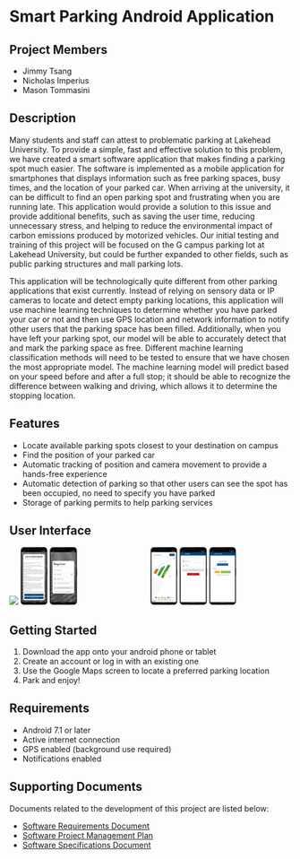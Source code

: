 # Smart Parking Android Application
## Project Members
- Jimmy Tsang
- Nicholas Imperius
- Mason Tommasini

## Description
Many students and staff can attest to problematic parking at Lakehead University. To provide a simple, fast and effective solution to this problem, we have created a smart software application that makes finding a parking spot much easier. The software is implemented as a mobile application for smartphones that displays information such as free parking spaces, busy times, and the location of your parked car. When arriving at the university, it can be difficult to find an open parking spot and frustrating when you are running late. This application would provide a solution to this issue and provide additional benefits, such as saving the user time, reducing unnecessary stress, and helping to reduce the environmental impact of carbon emissions produced by motorized vehicles. Our initial testing and training of this project will be focused on the G campus parking lot at Lakehead University, but could be further expanded to other fields, such as public parking structures and mall parking lots. 

This application will be technologically quite different from other parking applications that exist currently. Instead of relying on sensory data or IP cameras to locate and detect empty parking locations, this application will use machine learning techniques to determine whether you have parked your car or not and then use GPS location and network information to notify other users that the parking space has been filled. Additionally, when you have left your parking spot, our model will be able to accurately detect that and mark the parking space as free. Different machine learning classification methods will need to be tested to ensure that we have chosen the most appropriate model. The machine learning model will predict based on your speed before and after a full stop; it should be able to recognize the difference between walking and driving, which allows it to determine the stopping location.

## Features
- Locate available parking spots closest to your destination on campus
- Find the position of your parked car
- Automatic tracking of position and camera movement to provide a hands-free experience
- Automatic detection of parking so that other users can see the spot has been occupied, no need to specify you have parked
- Storage of parking permits to help parking services

## User Interface
<div style="display:flex">
  <div style="flex:1;padding-right:10px;">
    <img src="/Screen_Captures/Login.png" width="20%">
    <img src="/Screen_Captures/EULA.png" width="20%">
    <img src="/Screen_Captures/register.png" width="20%">
  </div>
  <div style="flex:1;padding-right:10px;">
    <img src="/Screen_Captures/MainMaps.png" width="20%">
    <img src="/Screen_Captures/info_screen.png" width="20%">
    <img src="/Screen_Captures/adminActivity.png" width="20%">
  </div>
</div>

## Getting Started
1. Download the app onto your android phone or tablet
2. Create an account or log in with an existing one
3. Use the Google Maps screen to locate a preferred parking location
4. Park and enjoy!

## Requirements
- Android 7.1 or later
- Active internet connection
- GPS enabled (background use required)
- Notifications enabled

## Supporting Documents
Documents related to the development of this project are listed below:
- [Software Requirements Document](https://github.com/nickimps/Parking_Application/blob/master/Report%20Files/Software_Requirements_Document.pdf)
- [Software Project Management Plan](https://github.com/nickimps/Parking_Application/blob/master/Report%20Files/Software_Project_Management_Plan_Document.pdf)
- [Software Specifications Document](https://github.com/nickimps/Parking_Application/tree/master/Report%20Files/Software_Specifications_Document.pdf)


